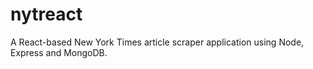 # nytreact
A React-based New York Times article scraper application using Node, Express and MongoDB.
